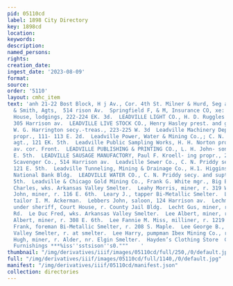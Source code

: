 ```yaml
---
pid: 05110cd
label: 1898 City Directory
key: 1898cd
location: 
keywords: 
description: 
named_persons: 
rights: 
creation_date: 
ingest_date: '2023-08-09'
format: 
source: 
order: '5110'
layout: cmhc_item
text: 'anh 21-22 Bost Block, H j Av., Cor. 4th St. Milner & Hurd, Seg aaa  Powell
  & Smith, Agts,  514 rison Av.  Springfield F, & M, Insurance CO, xe:  LEA 176 LEE  Leadville
  House, lodgings, 222-224 EK. 3d.  LEADVILLE LIGHT CO., H. D. Ruggles genl. mgr.,
  305 Harrison av.  LEADVILLE LIVE STOCK CO., Henry Hasley prest. and genl. mgr.,
  W. G. Harrington secy.-treas., 223-225 W. 3d  Leadville Machinery Depot, T. L. Champney
  propr., 111- 113 E. 2d.  Leadville Power, Water & Mining Co.,; C. N. Priddy genl.
  agt., 121 EK. 5th.  Leadville Public Sampling Works, H. H. Norton propr., Leiter
  av. cor. Front.  LEADVILLE PUBLISHING & PRINTING CO., L. H. John- son mgr., 125-127
  E. 5th.  LEADVILLE SAUSAGE MANUFACTORY, Paul F. Kroell- ing propr., 227 E. 3d.  Leadville
  Scavenger Co., 514 Harrison av.  Leadville Sewer Co., C. N. Priddy secy. and supt.,
  121 E. 5th.  Leadville Tunneling, Mining & Drainage Co., H.1. Higgins  rest., American
  National Bank Bldg.  LEADVILLE WATER CO., C. N. Priddy secy. and supt., 121 EK.
  5th.  Leadville & Chicago Gold Mining Co., Frank G. White mgr., Big Evans Gulch.  Leah
  Charles, wks. Arkansas Valley Smelter.  Leahy Morris, miner, r. 319 W. Chestnut.  Leary
  John, miner, r. 116 E. 6th.  Leary J., tapper Bi-Metallic Smelter.  Leavitt Julius,
  tailor I. M. Ackerman.  Lebbers John, saloon, 124 Harrison av.  Lechmere George,
  under sheriff, Court House, r. County Jail Bldg.  Lecht Gus, miner, r. E. end Strayhorse
  Rd.  Le Duc Fred, wks. Arkansas Valley Smelter.  Lee Albert, miner, r. 404 E. 4th.  Lee
  Albert, miner, r. 308 E. 6th.  Lee Fannie M. Miss, milliner, r. 1219 Poplar.  Lee
  Frank, foreman Bi-Metallic Smelter, r. 208 S. Maple.  Lee George B., supt. Arkansas
  Valley Smelter, r. at smelter.  Lee Harry, pumpman Ibex Mining Co., r. 207 W. 7th.  Lee
  Hugh, miner, r. Alder, nr. Elgin Smelter.  Hayden’s Clothing Store  Clothing & Men''s
  Furnishings ***%iss''sstsison''s0."""    '
thumbnail: "/img/derivatives/iiif/images/05110cd/full/250,/0/default.jpg"
full: "/img/derivatives/iiif/images/05110cd/full/1140,/0/default.jpg"
manifest: "/img/derivatives/iiif/05110cd/manifest.json"
collection: directories
---
```

